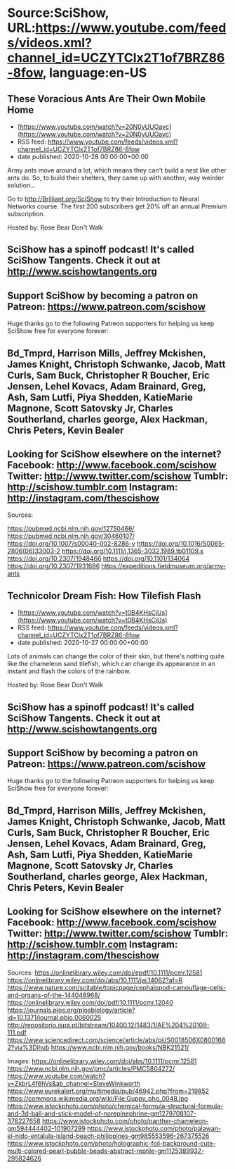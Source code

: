 # Source:SciShow, URL:https://www.youtube.com/feeds/videos.xml?channel_id=UCZYTClx2T1of7BRZ86-8fow, language:en-US

## These Voracious Ants Are Their Own Mobile Home
 - [https://www.youtube.com/watch?v=20N0yUUOavc](https://www.youtube.com/watch?v=20N0yUUOavc)
 - RSS feed: https://www.youtube.com/feeds/videos.xml?channel_id=UCZYTClx2T1of7BRZ86-8fow
 - date published: 2020-10-28 00:00:00+00:00

Army ants move around a lot, which means they can't build a nest like other ants do. So, to build their shelters, they came up with another, way weirder solution... 

Go to http://Brilliant.org/SciShow to try their Introduction to Neural Networks course. The first 200 subscribers get 20% off an annual Premium subscription. 

Hosted by: Rose Bear Don't Walk

SciShow has a spinoff podcast! It's called SciShow Tangents. Check it out at http://www.scishowtangents.org
----------
Support SciShow by becoming a patron on Patreon: https://www.patreon.com/scishow
----------
Huge thanks go to the following Patreon supporters for helping us keep SciShow free for everyone forever:

Bd_Tmprd, Harrison Mills, Jeffrey Mckishen, James Knight, Christoph Schwanke, Jacob, Matt Curls, Sam Buck, Christopher R Boucher, Eric Jensen, Lehel Kovacs, Adam Brainard, Greg, Ash, Sam Lutfi, Piya Shedden, KatieMarie Magnone, Scott Satovsky Jr, Charles Southerland, charles george, Alex Hackman, Chris Peters, Kevin Bealer
----------
Looking for SciShow elsewhere on the internet?
Facebook: http://www.facebook.com/scishow
Twitter: http://www.twitter.com/scishow
Tumblr: http://scishow.tumblr.com
Instagram: http://instagram.com/thescishow
----------
Sources:

https://pubmed.ncbi.nlm.nih.gov/12750466/
https://pubmed.ncbi.nlm.nih.gov/30460107/
https://doi.org/10.1007/s00040-002-8286-y
https://doi.org/10.1016/S0065-2806(06)33003-2
https://doi.org/10.1111/j.1365-3032.1989.tb01109.x
https://doi.org/10.2307/1948466 
https://doi.org/10.1101/134064
https://doi.org/10.2307/1931686 
https://expeditions.fieldmuseum.org/army-ants

## Technicolor Dream Fish: How Tilefish Flash
 - [https://www.youtube.com/watch?v=t0B4KHsCiUs](https://www.youtube.com/watch?v=t0B4KHsCiUs)
 - RSS feed: https://www.youtube.com/feeds/videos.xml?channel_id=UCZYTClx2T1of7BRZ86-8fow
 - date published: 2020-10-27 00:00:00+00:00

Lots of animals can change the color of their skin, but there's nothing quite like the chameleon sand tilefish, which can change its appearance in an instant and flash the colors of the rainbow.

Hosted by: Rose Bear Don't Walk

SciShow has a spinoff podcast! It's called SciShow Tangents. Check it out at http://www.scishowtangents.org
----------
Support SciShow by becoming a patron on Patreon: https://www.patreon.com/scishow
----------
Huge thanks go to the following Patreon supporters for helping us keep SciShow free for everyone forever:

Bd_Tmprd, Harrison Mills, Jeffrey Mckishen, James Knight, Christoph Schwanke, Jacob, Matt Curls, Sam Buck, Christopher R Boucher, Eric Jensen, Lehel Kovacs, Adam Brainard, Greg, Ash, Sam Lutfi, Piya Shedden, KatieMarie Magnone, Scott Satovsky Jr, Charles Southerland, charles george, Alex Hackman, Chris Peters, Kevin Bealer
----------
Looking for SciShow elsewhere on the internet?
Facebook: http://www.facebook.com/scishow
Twitter: http://www.twitter.com/scishow
Tumblr: http://scishow.tumblr.com
Instagram: http://instagram.com/thescishow
----------
Sources:
https://onlinelibrary.wiley.com/doi/epdf/10.1111/pcmr.12581
https://onlinelibrary.wiley.com/doi/abs/10.1111/jai.14062?af=R
https://www.nature.com/scitable/topicpage/cephalopod-camouflage-cells-and-organs-of-the-144048968/
https://onlinelibrary.wiley.com/doi/pdf/10.1111/pcmr.12040
https://journals.plos.org/plosbiology/article?id=10.1371/journal.pbio.0060025 
http://repositorio.ispa.pt/bitstream/10400.12/1483/1/AE%204%20109-111.pdf
https://www.sciencedirect.com/science/article/abs/pii/S0018506X08001682?via%3Dihub
https://www.ncbi.nlm.nih.gov/books/NBK21521/

Images:
https://onlinelibrary.wiley.com/doi/abs/10.1111/pcmr.12581
https://www.ncbi.nlm.nih.gov/pmc/articles/PMC5804272/
https://www.youtube.com/watch?v=ZkbrL4f6hVs&ab_channel=SteveWinkworth
https://www.eurekalert.org/multimedia/pub/46942.php?from=219852
https://commons.wikimedia.org/wiki/File:Guppy_pho_0048.jpg
https://www.istockphoto.com/photo/chemical-formula-structural-formula-and-3d-ball-and-stick-model-of-norepinephrine-gm1279708107-378227658
https://www.istockphoto.com/photo/panther-chameleon-gm594444402-101907299
https://www.istockphoto.com/photo/palawan-el-nido-entalula-island-beach-philippines-gm985553596-267375526
https://www.istockphoto.com/photo/holographic-foil-background-cute-multi-colored-pearl-bubble-beads-abstract-reptile-gm1125389932-295824626

